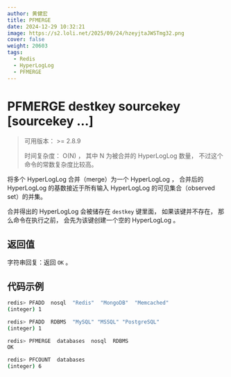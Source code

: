 ```yaml
---
author: 黄健宏
title: PFMERGE
date: 2024-12-29 10:32:21
image: https://s2.loli.net/2025/09/24/hzeyjtaJWSTmg32.png
cover: false
weight: 20603
tags:
  - Redis
  - HyperLogLog
  - PFMERGE
---
```


# PFMERGE destkey sourcekey [sourcekey …]

> 可用版本： >= 2.8.9
> 
> 时间复杂度： O(N) ， 其中 N 为被合并的 HyperLogLog 数量， 不过这个命令的常数复杂度比较高。

将多个 HyperLogLog 合并（merge）为一个 HyperLogLog ， 合并后的 HyperLogLog 的基数接近于所有输入 HyperLogLog 的可见集合（observed set）的并集。

合并得出的 HyperLogLog 会被储存在 `destkey` 键里面， 如果该键并不存在， 那么命令在执行之前， 会先为该键创建一个空的 HyperLogLog 。

## 返回值

字符串回复：返回 `OK` 。

## 代码示例

```bash
redis> PFADD  nosql  "Redis"  "MongoDB"  "Memcached"
(integer) 1

redis> PFADD  RDBMS  "MySQL" "MSSQL" "PostgreSQL"
(integer) 1

redis> PFMERGE  databases  nosql  RDBMS
OK

redis> PFCOUNT  databases
(integer) 6
```
